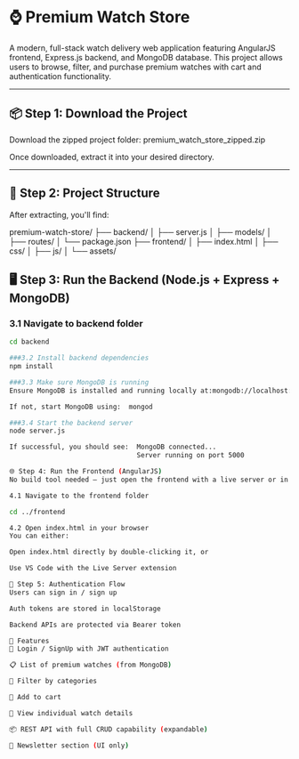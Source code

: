 # ⌚ Premium Watch Store

A modern, full-stack watch delivery web application featuring AngularJS frontend, Express.js backend, and MongoDB database. This project allows users to browse, filter, and purchase premium watches with cart and authentication functionality.

---

## 📦 Step 1: Download the Project

Download the zipped project folder: premium_watch_store_zipped.zip


Once downloaded, extract it into your desired directory.

---

## 🚀 Step 2: Project Structure

After extracting, you'll find:

premium-watch-store/
├── backend/
│ ├── server.js
│ ├── models/
│ ├── routes/
│ └── package.json
├── frontend/
│ ├── index.html
│ ├── css/
│ ├── js/
│ └── assets/

## 🖥️ Step 3: Run the Backend (Node.js + Express + MongoDB)

### 3.1 Navigate to backend folder

```bash
cd backend

###3.2 Install backend dependencies
npm install

###3.3 Make sure MongoDB is running
Ensure MongoDB is installed and running locally at:mongodb://localhost:27017/premium-watch-store

If not, start MongoDB using:  mongod

###3.4 Start the backend server
node server.js

If successful, you should see:  MongoDB connected...
                                Server running on port 5000

🌐 Step 4: Run the Frontend (AngularJS)
No build tool needed — just open the frontend with a live server or in your browser.

4.1 Navigate to the frontend folder

cd ../frontend

4.2 Open index.html in your browser
You can either:

Open index.html directly by double-clicking it, or

Use VS Code with the Live Server extension

🔐 Step 5: Authentication Flow
Users can sign in / sign up

Auth tokens are stored in localStorage

Backend APIs are protected via Bearer token

🛒 Features
🔐 Login / SignUp with JWT authentication

📋 List of premium watches (from MongoDB)

📂 Filter by categories

🛒 Add to cart

🧾 View individual watch details

📦 REST API with full CRUD capability (expandable)

💌 Newsletter section (UI only)
